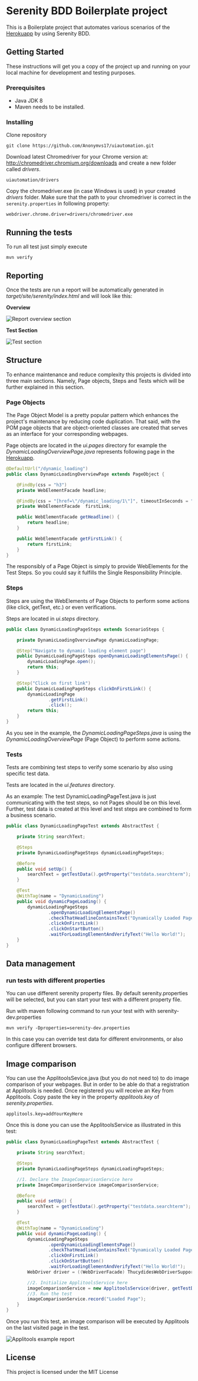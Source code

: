 # Serenity BDD Boilerplate project

This is a Boilerplate project that automates various scenarios of the [Herokuapp](http://the-internet.herokuapp.com/) by using Serenity BDD. 
## Getting Started

These instructions will get you a copy of the project up and running on your local machine for development and testing purposes.

### Prerequisites

* Java JDK 8 
* Maven needs to be installed.  


### Installing

Clone repository 

```
git clone https://github.com/Anonymvs17/uiautomation.git
```

Download latest Chromedriver for your Chrome version at: http://chromedriver.chromium.org/downloads and create a new folder called _drivers_.
```
uiautomation/drivers
```
Copy the chromedriver.exe (in case Windows is used) in your created _drivers_ folder. 
Make sure that the path to your chromedriver is correct in the `serenity.properties` in following property:
```
webdriver.chrome.driver=drivers/chromedriver.exe
```

## Running the tests

To run all test just simply execute
```
mvn verify
```

## Reporting
Once the tests are run a report will be automatically generated in _target/site/serenity/index.html_ and will look like this: 

**Overview**

![Report overview section](images/overview.png)

**Test Section**

![Test section](images/specificTests.png)

## Structure
To enhance maintenance and reduce complexity this projects is divided into three main sections. 
Namely, Page objects, Steps and Tests which will be further explained in this section.
  
### Page Objects
The Page Object Model is a pretty popular pattern which enhances the project's maintenance by reducing code duplication.
That said, with the POM page objects that are object-oriented classes are created that serves as an interface for your corresponding webpages.

Page objects are located in the _ui.pages_ directory for example the _DynamicLoadingOverviewPage.java_ represents following page in the [Herokuapp](http://the-internet.herokuapp.com/dynamic_loading).
```java
@DefaultUrl("/dynamic_loading")
public class DynamicLoadingOverviewPage extends PageObject {

    @FindBy(css = "h3")
    private WebElementFacade headline;

    @FindBy(css = "[href=\"/dynamic_loading/1\"]", timeoutInSeconds = "10")
    private WebElementFacade  firstLink;

    public WebElementFacade getHeadline() {
        return headline;
    }

    public WebElementFacade getFirstLink() {
        return firstLink;
    }
}
``` 
The responsibly of a Page Object is simply to provide WebElements for the Test Steps. So you could say it fulfills the Single Responsibility Principle.

### Steps
Steps are using the WebElements of Page Objects to perform some actions (like click, getText, etc.) or even verifications.

Steps are located in _ui.steps_ directory. 

```java
public class DynamicLoadingPageSteps extends ScenarioSteps {

    private DynamicLoadingOverviewPage dynamicLoadingPage;

    @Step("Navigate to dynamic loading element page")
    public DynamicLoadingPageSteps openDynamicLoadingElementsPage() {
        dynamicLoadingPage.open();
        return this;
    }

    @Step("Click on first link")
    public DynamicLoadingPageSteps clickOnFirstLink() {
        dynamicLoadingPage
                .getFirstLink()
                .click();
        return this;
    }
}
``` 
As you see in the example, the _DynamicLoadingPageSteps.java_ is using the _DynamicLoadingOverviewPage_ (Page Object) to perform some actions.
 
### Tests
Tests are combining test steps to verify some scenario by also using specific test data.

Tests are located in the _ui.features_ directory. 

As an example: The test DynamicLoadingPageTest.java is just communicating with the test steps, so not Pages should be on this level.
Further, test data is created at this level and test steps are combined to form a business scenario.
```java
public class DynamicLoadingPageTest extends AbstractTest {

    private String searchText;

    @Steps
    private DynamicLoadingPageSteps dynamicLoadingPageSteps;

    @Before
    public void setUp() {
        searchText = getTestData().getProperty("testdata.searchterm");
    }

    @Test
    @WithTag(name = "DynamicLoading")
    public void dynamicPageLoading() {
        dynamicLoadingPageSteps
                .openDynamicLoadingElementsPage()
                .checkThatHeadlineContainsText("Dynamically Loaded Page Elements")
                .clickOnFirstLink()
                .clickOnStartButton()
                .waitForLoadingElementAndVerifyText("Hello World!");
    }
}
```

## Data management
### run tests with different properties
You can use different serenity property files. 
By default serenity.properties will be selected, 
but you can start your test with a different property file.

Run with maven following command to run your test with with serenity-dev.properties

`mvn verify -Dproperties=serenity-dev.properties`

In this case you can override test data for different environments, or also configure different browsers.

## Image comparison
You can use the ApplitoolsSevice.java (but you do not need to) to do image comparison of your webpages. But in order to be able do that a registration at Applitools is needed.
Once registered you will receive an Key from Applitools. Copy paste the key in the property _applitools.key_ of _serenity.properties_. 
```
applitools.key=addYourKeyHere
```

Once this is done you can use the ApplitoolsService as illustrated in this test: 
```java
public class DynamicLoadingPageTest extends AbstractTest {

    private String searchText;

    @Steps
    private DynamicLoadingPageSteps dynamicLoadingPageSteps;

    //1. Declare the ImageComparisonService here
    private ImageComparisonService imageComparisonService;

    @Before
    public void setUp() {
        searchText = getTestData().getProperty("testdata.searchterm");
    }

    @Test
    @WithTag(name = "DynamicLoading")
    public void dynamicPageLoading() {
        dynamicLoadingPageSteps
                .openDynamicLoadingElementsPage()
                .checkThatHeadlineContainsText("Dynamically Loaded Page Elements")
                .clickOnFirstLink()
                .clickOnStartButton()
                .waitForLoadingElementAndVerifyText("Hello World!");
        WebDriver driver = ((WebDriverFacade) ThucydidesWebDriverSupport.getDriver()).getProxiedDriver();

        //2. Initialize ApplitoolsService here
        imageComparisonService = new ApplitoolsService(driver, getTestData().getProperty("applitools.key"));
        //3. Run the test
        imageComparisonService.record("Loaded Page");
    }
}
```

Once you run this test, an image comparison will be executed by Applitools on the last visited page in the test. 

![Applitools example report](images/applitools.png)

## License

This project is licensed under the MIT License

